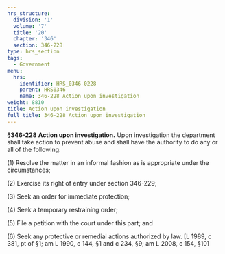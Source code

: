 ```yaml
---
hrs_structure:
  division: '1'
  volume: '7'
  title: '20'
  chapter: '346'
  section: 346-228
type: hrs_section
tags:
  - Government
menu:
  hrs:
    identifier: HRS_0346-0228
    parent: HRS0346
    name: 346-228 Action upon investigation
weight: 8810
title: Action upon investigation
full_title: 346-228 Action upon investigation
---
```

**§346-228** **Action upon investigation.** Upon investigation the department shall take action to prevent abuse and shall have the authority to do any or all of the following:

(1) Resolve the matter in an informal fashion as is appropriate under the circumstances;

(2) Exercise its right of entry under section 346-229;

(3) Seek an order for immediate protection;

(4) Seek a temporary restraining order;

(5) File a petition with the court under this part; and

(6) Seek any protective or remedial actions authorized by law. [L 1989, c 381, pt of §1; am L 1990, c 144, §1 and c 234, §9; am L 2008, c 154, §10]